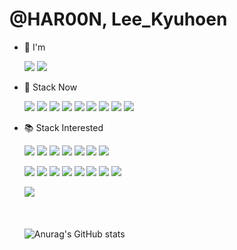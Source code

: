 # @HAR00N, Lee_Kyuhoen

<!--
**HAR00N/HAR00N** is a ✨ _special_ ✨ repository because its `README.md` (this file) appears on your GitHub profile.

Here are some ideas to get you started:

- 🔭 I’m currently working on ...
- 🌱 I’m currently learning ...
- 👯 I’m looking to collaborate on ...
- 🤔 I’m looking for help with ...
- 💬 Ask me about ...
- 📫 How to reach me: ...
- 😄 Pronouns: ...
- ⚡ Fun fact: ...
-->

- 👋 I'm

     <a href="https://www.instagram.com/kkyuhoney/?hl=ko" target="_blank"><img src="https://img.shields.io/badge/kkyuheony-E4405F?style=flat-square&logo=instagram&logoColor=white"/></a>
     <a href="https://github.com/HAR00N" target="_blank"><img src="https://img.shields.io/badge/rustic606-EA4335?style=flat-square&logo=gmail&logoColor=white"/></a>
 
- 🔨 Stack Now

     <a href="https://github.com/HAR00N" target="_blank"><img src="https://img.shields.io/badge/GitHub-181717?style=flat-square&logo=github&logoColor=white"/></a>
   <a href="https://github.com/HAR00N" target="_blank"><img src="https://img.shields.io/badge/Git-F05032?style=flat-square&logo=git&logoColor=white"/></a>
   <a href="https://github.com/HAR00N" target="_blank"><img src="https://img.shields.io/badge/Java-007396?style=flat-square&logo=java&logoColor=white"/></a>
   <a href="https://github.com/HAR00N" target="_blank"><img src="https://img.shields.io/badge/Spring-6DB33F?style=flat-square&logo=spring&logoColor=white"/></a>
   <a href="https://github.com/HAR00N" target="_blank"><img src="https://img.shields.io/badge/Docker-2496ED?style=flat-square&logo=docker&logoColor=white"/></a>
   <a href="https://github.com/HAR00N" target="_blank"><img src="https://img.shields.io/badge/Tomcat-F8DC75?style=flat-square&logo=apachetomcat&logoColor=black"/></a>
   <a href="https://github.com/HAR00N" target="_blank"><img src="https://img.shields.io/badge/Oracle-F80000?style=flat-square&logo=oracle&logoColor=white"/></a>
   <a href="https://github.com/HAR00N" target="_blank"><img src="https://img.shields.io/badge/Mysql-4479A1?style=flat-square&logo=mysql&logoColor=white"/></a>
   <a href="https://github.com/HAR00N" target="_blank"><img src="https://img.shields.io/badge/M%20Matlab-FF7F00?style=flat-square&logo=matlab&logoColor=white"/></a>



- 📚 Stack Interested

     <a href="https://github.com/HAR00N" target="_blank"><img src="https://img.shields.io/badge/Ruby-CC342D?style=flat-square&logo=ruby&logoColor=white"/></a>
   <a href="https://github.com/HAR00N" target="_blank"><img src="https://img.shields.io/badge/Python-3776AB?style=flat-square&logo=python&logoColor=white"/></a>
   <a href="https://github.com/HAR00N" target="_blank"><img src="https://img.shields.io/badge/Django-092E20?style=flat-square&logo=django&logoColor=white"/></a>
   <a href="https://github.com/HAR00N" target="_blank"><img src="https://img.shields.io/badge/JavaScript-F7DF1E?style=flat-square&logo=JavaScript&logoColor=black"/></a>
   <a href="https://github.com/HAR00N" target="_blank"><img src="https://img.shields.io/badge/Vue.js-4FC08D?style=flat-square&logo=vue.js&logoColor=white"/></a>
   <a href="https://github.com/HAR00N" target="_blank"><img src="https://img.shields.io/badge/React-61DAFB?style=flat-square&logo=react&logoColor=black"/></a>
   <a href="https://github.com/HAR00N" target="_blank"><img src="https://img.shields.io/badge/Node.js-339933?style=flat-square&logo=node.js&logoColor=white"/></a>
   
   <a href="https://github.com/HAR00N" target="_blank"><img src="https://img.shields.io/badge/R-276DC3?style=flat-square&logo=r&logoColor=white"/></a>
   <a href="https://github.com/HAR00N" target="_blank"><img src="https://img.shields.io/badge/Go-00ADD8?style=flat-square&logo=go&logoColor=white"/></a>
   <a href="https://github.com/HAR00N" target="_blank"><img src="https://img.shields.io/badge/PostgreSql-4169E1?style=flat-square&logo=postgresql&logoColor=white"/></a>
   <a href="https://github.com/HAR00N" target="_blank"><img src="https://img.shields.io/badge/Elasticsearch-005571?style=flat-square&logo=elasticsearch&logoColor=white"/></a>
   <a href="https://github.com/HAR00N" target="_blank"><img src="https://img.shields.io/badge/Redis-DC382D?style=flat-square&logo=redis&logoColor=white"/></a>
   <a href="https://github.com/HAR00N" target="_blank"><img src="https://img.shields.io/badge/AWS-232F3E?style=flat-square&logo=Amazon%20AWS&logoColor=white"/></a>
   <a href="https://github.com/HAR00N" target="_blank"><img src="https://img.shields.io/badge/HTML-E34F26?style=flat-square&logo=HTML5&logoColor=white"/></a>
   <a href="https://github.com/HAR00N" target="_blank"><img src="https://img.shields.io/badge/SpringBoot-6DB33F?style=flat-square&logo=springboot&logoColor=white"/></a>
   
     <a href="https://github.com/HAR00N" target="_blank"><img src="https://img.shields.io/badge/Svelte-FF3E00?style=flat-square&logo=svelte&logoColor=white"/></a>   
   <br>
   <br>
   <br>
   ![Anurag's GitHub stats](https://github-readme-stats.vercel.app/api?username=HAR00N&show_icons=true&theme=dark)

